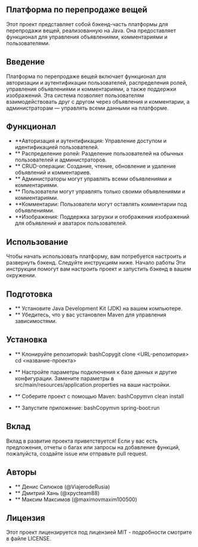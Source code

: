 ## Платформа по перепродаже вещей
Этот проект представляет собой бэкенд-часть платформы для перепродажи вещей, реализованную на Java. Она предоставляет функционал для управления объявлениями, комментариями и пользователями.
## Введение
Платформа по перепродаже вещей включает функционал для авторизации и аутентификации пользователей, распределения ролей, управления объявлениями и комментариями, а также поддержки изображений. Эта система позволяет пользователям взаимодействовать друг с другом через объявления и комментарии, а администраторам — управлять всеми данными на платформе.
## Функционал

- **Авторизация и аутентификация: Управление доступом и идентификацией пользователей.
- ** Распределение ролей: Разделение пользователей на обычных пользователей и администраторов.
- ** CRUD-операции:
Создание, чтение, обновление и удаление объявлений и комментариев.
- ** Администраторы могут управлять всеми объявлениями и комментариями.
- ** Пользователи могут управлять только своими объявлениями и комментариями.
- **Комментарии: Пользователи могут оставлять комментарии под объявлениями.
- **Изображения: Поддержка загрузки и отображения изображений для объявлений и аватарок пользователей.

## Использование
Чтобы начать использовать платформу, вам потребуется настроить и развернуть бэкенд. Следуйте инструкциям ниже.
Начало работы
Эти инструкции помогут вам настроить проект и запустить бэкенд в вашем окружении.
## Подготовка

- ** Установите Java Development Kit (JDK) на вашем компьютере.
- ** Убедитесь, что у вас установлен Maven для управления зависимостями.

## Установка

- ** Клонируйте репозиторий:
bashCopygit clone <URL-репозитория>
cd <название-проекта>

- ** Настройте параметры подключения к базе данных и другие конфигурации. Замените параметры в src/main/resources/application.properties на ваши настройки.
- ** Соберите проект с помощью Maven:
bashCopymvn clean install

- ** Запустите приложение:
bashCopymvn spring-boot:run


## Вклад
Вклад в развитие проекта приветствуется! Если у вас есть предложения, отчеты о багах или запросы на добавление функций, пожалуйста, создайте issue или отправьте pull request.
## Авторы

- ** Денис Силюков (@ViajerodeRusia)
- ** Дмитрий Хань (@xpycteam88)
- ** Максим Максимов (@maximovmaxim100500)

## Лицензия
Этот проект лицензируется под лицензией MIT - подробности смотрите в файле LICENSE.
